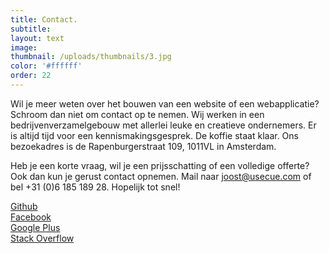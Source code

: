 ```yaml
---
title: Contact.
subtitle:
layout: text
image:
thumbnail: /uploads/thumbnails/3.jpg
color: '#ffffff'
order: 22
---
```



Wil je meer weten over het bouwen van een website of een webapplicatie? Schroom dan niet om contact op te nemen. Wij werken in een bedrijvenverzamelgebouw met allerlei leuke en creatieve ondernemers. Er is altijd tijd voor een kennismakingsgesprek. De koffie staat klaar. Ons bezoekadres is de Rapenburgerstraat 109, 1011VL in Amsterdam.

Heb je een korte vraag, wil je een prijsschatting of een volledige offerte? Ook dan kun je gerust contact opnemen. Mail naar joost@usecue.com of bel +31 (0)6 185 189 28. Hopelijk tot snel!

[Github](https://github.com/jhvanderschee)
<br>[Facebook](https://www.facebook.com/usecue)
<br>[Google Plus](https://plus.google.com/101345401648717866709/about)
<br>[Stack Overflow](http://stackoverflow.com/users/2397550/joosts)
<br>&nbsp;